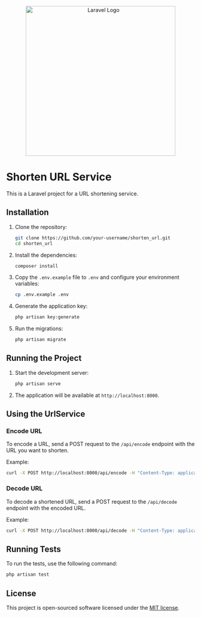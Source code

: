 <p align="center"><a href="https://laravel.com" target="_blank"><img src="https://raw.githubusercontent.com/laravel/art/master/logo-lockup/5%20SVG/2%20CMYK/1%20Full%20Color/laravel-logolockup-cmyk-red.svg" width="400" alt="Laravel Logo"></a></p>

# Shorten URL Service

This is a Laravel project for a URL shortening service.

## Installation

1. Clone the repository:
    ```bash
    git clone https://github.com/your-username/shorten_url.git
    cd shorten_url
    ```

2. Install the dependencies:
    ```bash
    composer install
    ```

3. Copy the `.env.example` file to `.env` and configure your environment variables:
    ```bash
    cp .env.example .env
    ```

4. Generate the application key:
    ```bash
    php artisan key:generate
    ```

5. Run the migrations:
    ```bash
    php artisan migrate
    ```

## Running the Project

1. Start the development server:
    ```bash
    php artisan serve
    ```

2. The application will be available at `http://localhost:8000`.

## Using the UrlService

### Encode URL

To encode a URL, send a POST request to the `/api/encode` endpoint with the URL you want to shorten.

Example:
```bash
curl -X POST http://localhost:8000/api/encode -H "Content-Type: application/json" -d '{"url": "https://example.com"}'
```

### Decode URL

To decode a shortened URL, send a POST request to the `/api/decode` endpoint with the encoded URL.

Example:
```bash
curl -X POST http://localhost:8000/api/decode -H "Content-Type: application/json" -d '{"encoded_url": "shortened_url"}'
```

## Running Tests

To run the tests, use the following command:
```bash
php artisan test
```

## License

This project is open-sourced software licensed under the [MIT license](https://opensource.org/licenses/MIT).
